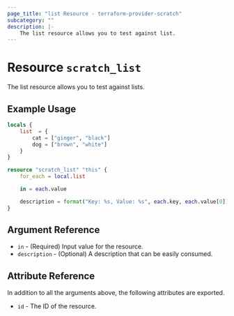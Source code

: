 ```yaml
---
page_title: "list Resource - terraform-provider-scratch"
subcategory: ""
description: |-
	The list resource allows you to test against list.
---
```


# Resource `scratch_list`

The list resource allows you to test against lists.

## Example Usage

```terraform
locals {
	list  = {
		cat = ["ginger", "black"]
		dog = ["brown", "white"]
	}
}

resource "scratch_list" "this" {
	for_each = local.list

	in = each.value

	description = format("Key: %s, Value: %s", each.key, each.value[0])
}

```

## Argument Reference

- `in` - (Required) Input value for the resource.
- `description` - (Optional) A description that can be easily consumed.

## Attribute Reference

In addition to all the arguments above, the following attributes are exported.

- `id` - The ID of the resource.
